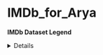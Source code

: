 # IMDb_for_Arya

<a name="_page0_x69.69_y423.22"></a>**IMDb Dataset Legend**

<Details>

Each dataset is contained in a gzipped, tab-separated-values (TSV) formatted file in the UTF-8 character set. The first line in each file contains headers that describe what is in each column. A ‘\N’ is used to denote that a particular field is missing or null for that title/name. The available datasets are as follows:

<a name="_page0_x60.71_y555.04"></a>**title.akas.tsv.gz**

- titleId (string) - a tconst, an alphanumeric unique identifier of the title
- ordering (integer) – a number to uniquely identify rows for a given titleId
- title (string) – the localized title
- region (string) - the region for this version of the title
- language (string) - the language of the title
- types (array) - Enumerated set of attributes for this alternative title. One or more of the following: "alternative", "dvd", "festival", "tv", "video", "working", "original", "imdbDisplay". New values may be added in the future without warning
- attributes (array) - Additional terms to describe this alternative title, not enumerated
- isOriginalTitle (boolean) – 0: not original title; 1: original title <a name="_page1_x60.71_y183.54"></a>**title.basics.tsv.gz**
- tconst (string) - alphanumeric unique identifier of the title
- titleType (string) – the type/format of the title (e.g. movie, short, tvseries, tvepisode, video, etc)
- primaryTitle (string) – the more popular title / the title used by the filmmakers on promotional materials at the point of release
- originalTitle (string) - original title, in the original language
- isAdult (boolean) - 0: non-adult title; 1: adult title
- startYear (YYYY) – represents the release year of a title. In the case of TV Series, it is the series start year ![](Aspose.Words.6ef9d709-0a24-4a63-90ff-a7a4701c44f5.002.png) endYear (YYYY) – TV Series end year. ‘\N’ for all other title types ![](Aspose.Words.6ef9d709-0a24-4a63-90ff-a7a4701c44f5.003.png) runtimeMinutes – primary runtime of the title, in minutes ![](Aspose.Words.6ef9d709-0a24-4a63-90ff-a7a4701c44f5.004.png) genres (string array) – includes up to three genres associated with the title

<a name="_page1_x60.71_y549.05"></a>**title.crew.tsv.gz**

- tconst (string) - alphanumeric unique identifier of the title
- directors (array of nconsts) - director(s) of the given title
- writers (array of nconsts) – writer(s) of the given title

<a name="_page1_x60.71_y680.87"></a>**title.episode.tsv.gz**

- tconst (string) - alphanumeric identifier of episode
- parentTconst (string) - alphanumeric identifier of the parent TV Series
- seasonNumber (integer) – season number the episode belongs to
- episodeNumber (integer) – episode number of the tconst in the TV series

<a name="_page2_x60.71_y99.65"></a>**title.principals.tsv.gz**

- tconst (string) - alphanumeric unique identifier of the title
- ordering (integer) – a number to uniquely identify rows for a given titleId
- nconst (string) - alphanumeric unique identifier of the name/person
- category (string) - the category of job that person was in
- job (string) - the specific job title if applicable, else '\N'
- characters (string) - the name of the character played if applicable, else '\N'

<a name="_page2_x60.71_y321.35"></a>**title.ratings.tsv.gz**

- tconst (string) - alphanumeric unique identifier of the title
- averageRating – weighted average of all the individual user ratings
- numVotes - number of votes the title has received

<a name="_page2_x60.71_y453.18"></a>**name.basics.tsv.gz**

- nconst (string) - alphanumeric unique identifier of the name/person
- primaryName (string)– name by which the person is most often credited
- birthYear – in YYYY format
- deathYear – in YYYY format if applicable, else '\N'
- primaryProfession (array of strings)– the top-3 professions of the person
- knownForTitles (array of tconsts) – titles the person is known for